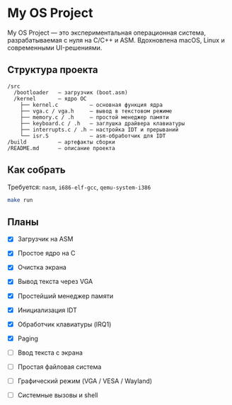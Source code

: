 # My OS Project

My OS Project — это экспериментальная операционная система, разрабатываемая с нуля на C/C++ и ASM. Вдохновлена macOS, Linux и современными UI-решениями.

## Структура проекта

```
/src
  /bootloader   — загрузчик (boot.asm)
  /kernel       — ядро ОС
    ├── kernel.c          — основная функция ядра
    ├── vga.c / vga.h     — вывод в текстовом режиме
    ├── memory.c / .h     — простой менеджер памяти
    ├── keyboard.c / .h   — заглушка драйвера клавиатуры
    ├── interrupts.c / .h — настройка IDT и прерываний
    └── isr.S             — asm-обработчик для IDT
/build          — артефакты сборки
/README.md      — описание проекта
```

## Как собрать

Требуется: `nasm`, `i686-elf-gcc`, `qemu-system-i386`

```bash
make run
```
 

## Планы

- [x] Загрузчик на ASM  
- [x] Простое ядро на C  
- [x] Очистка экрана  
- [x] Вывод текста через VGA  
- [x] Простейший менеджер памяти  
- [x] Инициализация IDT  
- [x] Обработчик клавиатуры (IRQ1)
- [x] Paging
- [ ] Ввод текста с экрана  
- [ ] Простая файловая система  
- [ ] Графический режим (VGA / VESA / Wayland)  
- [ ] Системные вызовы и shell  
 
